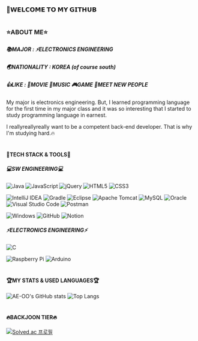 ### 👋𝗪𝗘𝗟𝗖𝗢𝗠𝗘 𝗧𝗢 𝗠𝗬 𝗚𝗜𝗧𝗛𝗨𝗕
#
### ⭐ABOUT ME⭐
##### 📚MAJOR : ⚡ELECTRONICS ENGINEERING
##### 🌏NATIONALITY : KOREA (of course south)
##### 👍LIKE : 🎥MOVIE  🎤MUSIC  🎮GAME  👫MEET NEW PEOPLE



My major is electronics engineering. But, I learned programming language for the first time in my major class and it was so interesting that I started to study programming language in earnest.


I reallyreallyreally want to be a competent back-end developer. That is why I'm studying hard.🔥

#

####  :muscle:TECH STACK & TOOLS:hammer:
##### 💻SW ENGINEERING💻
![Java](https://img.shields.io/badge/java-%23ED8B00.svg?style=for-the-badge&logo=java&logoColor=white)
![JavaScript](https://img.shields.io/badge/javascript-%23323330.svg?style=for-the-badge&logo=javascript&logoColor=%23F7DF1E)
![jQuery](https://img.shields.io/badge/jquery-%230769AD.svg?style=for-the-badge&logo=jquery&logoColor=white)
![HTML5](https://img.shields.io/badge/html5-%23E34F26.svg?style=for-the-badge&logo=html5&logoColor=white)
![CSS3](https://img.shields.io/badge/css3-%231572B6.svg?style=for-the-badge&logo=css3&logoColor=white)


![IntelliJ IDEA](https://img.shields.io/badge/IntelliJIDEA-000000.svg?style=for-the-badge&logo=intellij-idea&logoColor=white)
![Gradle](https://img.shields.io/badge/Gradle-02303A.svg?style=for-the-badge&logo=Gradle&logoColor=white)
![Eclipse](https://img.shields.io/badge/Eclipse-FE7A16.svg?style=for-the-badge&logo=Eclipse&logoColor=white)
![Apache Tomcat](https://img.shields.io/badge/apache%20tomcat-%23F8DC75.svg?style=for-the-badge&logo=apache-tomcat&logoColor=black)
![MySQL](https://img.shields.io/badge/mysql-%2300f.svg?style=for-the-badge&logo=mysql&logoColor=white)
![Oracle](https://img.shields.io/badge/Oracle-F80000?style=for-the-badge&logo=oracle&logoColor=white)
![Visual Studio Code](https://img.shields.io/badge/Visual%20Studio%20Code-0078d7.svg?style=for-the-badge&logo=visual-studio-code&logoColor=white)
![Postman](https://img.shields.io/badge/Postman-FF6C37?style=for-the-badge&logo=postman&logoColor=white)


![Windows](https://img.shields.io/badge/Windows-0078D6?style=for-the-badge&logo=windows&logoColor=white)
![GitHub](https://img.shields.io/badge/github-%23121011.svg?style=for-the-badge&logo=github&logoColor=white)
![Notion](https://img.shields.io/badge/Notion-%23000000.svg?style=for-the-badge&logo=notion&logoColor=white)

##### ⚡ELECTRONICS ENGINEERING⚡
![C](https://img.shields.io/badge/c-%2300599C.svg?style=for-the-badge&logo=c&logoColor=white)


![Raspberry Pi](https://img.shields.io/badge/-RaspberryPi-C51A4A?style=for-the-badge&logo=Raspberry-Pi)
![Arduino](https://img.shields.io/badge/-Arduino-00979D?style=for-the-badge&logo=Arduino&logoColor=white)

#
#### 🏆MY STATS & USED LANGUAGES🏆
![AE-OO's GitHub stats](https://github-readme-stats.vercel.app/api?username=AE-OO&show_icons=true&theme=great-gatsby)
![Top Langs](https://github-readme-stats.vercel.app/api/top-langs/?username=AE-OO&layout=compact&theme=material-palenight)

#

#### 🔥BACKJOON TIER🔥
[![Solved.ac 프로필](http://mazassumnida.wtf/api/v2/generate_badge?boj=woon1998)](https://solved.ac/woon1998)
